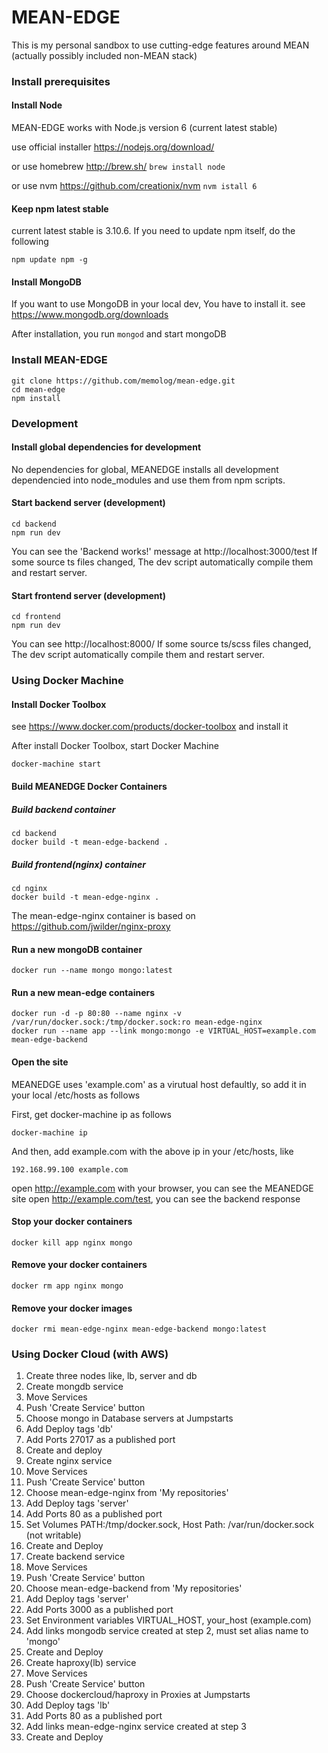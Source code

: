 # MEAN-EDGE
This is my personal sandbox to use cutting-edge features around MEAN (actually possibly included non-MEAN stack)

### Install prerequisites
#### Install Node
MEAN-EDGE works with Node.js version 6 (current latest stable)

use official installer https://nodejs.org/download/

or use homebrew http://brew.sh/ ```brew install node```

or use nvm https://github.com/creationix/nvm ```nvm istall 6```

#### Keep npm latest stable
current latest stable is 3.10.6.
If you need to update npm itself, do the following

```
npm update npm -g
```

#### Install MongoDB
If you want to use MongoDB in your local dev, You have to install it.
see https://www.mongodb.org/downloads

After installation, you run ```mongod``` and start mongoDB

### Install MEAN-EDGE
```
git clone https://github.com/memolog/mean-edge.git
cd mean-edge
npm install
```

### Development
#### Install global dependencies for development
No dependencies for global, MEANEDGE installs all development dependencied into node_modules and use them from npm scripts. 

#### Start backend server (development)
```
cd backend
npm run dev
```

You can see the 'Backend works!' message at http://localhost:3000/test 
If some source ts files changed, The dev script automatically compile them and restart server.

#### Start frontend server (development)
```
cd frontend
npm run dev
```

You can see http://localhost:8000/
If some source ts/scss files changed, The dev script automatically compile them and restart server.

### Using Docker Machine
#### Install Docker Toolbox
see https://www.docker.com/products/docker-toolbox and install it

After install Docker Toolbox, start Docker Machine
```
docker-machine start
```

#### Build MEANEDGE Docker Containers
##### Build backend container
```
cd backend
docker build -t mean-edge-backend .
```

##### Build frontend(nginx) container
```
cd nginx
docker build -t mean-edge-nginx .
```

The mean-edge-nginx container is based on https://github.com/jwilder/nginx-proxy 

#### Run a new mongoDB container
```
docker run --name mongo mongo:latest
```

#### Run a new mean-edge containers
```
docker run -d -p 80:80 --name nginx -v /var/run/docker.sock:/tmp/docker.sock:ro mean-edge-nginx
docker run --name app --link mongo:mongo -e VIRTUAL_HOST=example.com mean-edge-backend
```

#### Open the site
MEANEDGE uses 'example.com' as a virutual host defaultly, so add it in your local /etc/hosts as follows

First, get docker-machine ip as follows
```
docker-machine ip
```

And then, add example.com with the above ip in your /etc/hosts, like
```
192.168.99.100 example.com
```

open http://example.com with your browser, you can see the MEANEDGE site
open http://example.com/test, you can see the backend response

#### Stop your docker containers
```
docker kill app nginx mongo 
```

#### Remove your docker containers
```
docker rm app nginx mongo
```

#### Remove your docker images
```
docker rmi mean-edge-nginx mean-edge-backend mongo:latest
```

### Using Docker Cloud (with AWS)
1. Create three nodes like, lb, server and db
2. Create mongdb service
  1. Move Services
  2. Push 'Create Service' button
  3. Choose mongo in Database servers at Jumpstarts
  4. Add Deploy tags 'db'
  5. Add Ports 27017 as a published port
  6. Create and deploy
3. Create nginx service
  1. Move Services
  2. Push 'Create Service' button
  3. Choose mean-edge-nginx from 'My repositories'
  4. Add Deploy tags 'server'
  5. Add Ports 80 as a published port
  6. Set Volumes PATH:/tmp/docker.sock, Host Path: /var/run/docker.sock (not writable)
  7. Create and Deploy
4. Create backend service
  1. Move Services
  2. Push 'Create Service' button
  3. Choose mean-edge-backend from 'My repositories'
  4. Add Deploy tags 'server'
  5. Add Ports 3000 as a published port
  6. Set Environment variables VIRTUAL_HOST, your_host (example.com)
  7. Add links mongodb service created at step 2, must set alias name to 'mongo'
  8. Create and Deploy
5. Create haproxy(lb) service
  1. Move Services
  2. Push 'Create Service' button
  3. Choose dockercloud/haproxy in Proxies at Jumpstarts
  4. Add Deploy tags 'lb'
  5. Add Ports 80 as a published port
  6. Add links mean-edge-nginx service created at step 3
  7. Create and Deploy
